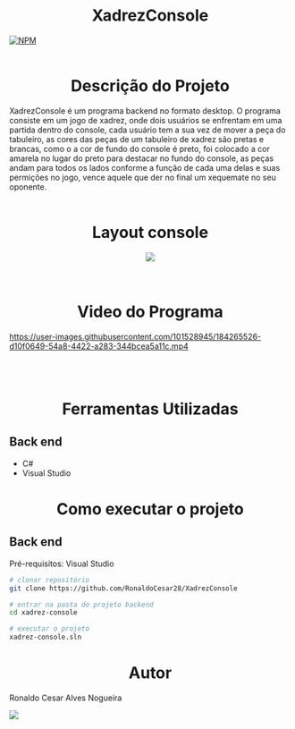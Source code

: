 <h1 align="center">
XadrezConsole
</h1>

[![NPM](https://img.shields.io/npm/l/react)](https://github.com/RonaldoCesar28/XadrezConsole/blob/main/License)
<br></br>

<h1 align="center">
Descrição do Projeto
</h1>

XadrezConsole é um programa backend no formato desktop.
O programa consiste em um jogo de xadrez, onde dois usuários se enfrentam em uma partida dentro do console, cada usuário tem a sua vez de mover a peça do tabuleiro, as cores das peças de um tabuleiro de xadrez são pretas e brancas, como o a cor de fundo do console é preto, foi colocado a cor amarela no lugar do preto para destacar no fundo do console, as peças andam para todos os lados conforme a função de cada uma delas e suas permições no jogo, vence aquele que der no final um xequemate no seu oponente. <br></br>

<h1 align="center">
Layout console
</h1>

<div align="center">
<img src="https://user-images.githubusercontent.com/101528945/183773212-f88de20b-3adb-4b1e-803f-3bf31476ea3e.png" />
</div> <br></br>

<h1 align="center">
Video do Programa
</h1>

https://user-images.githubusercontent.com/101528945/184265526-d10f0649-54a8-4422-a283-344bcea5a11c.mp4

<br></br>

<h1 align="center">
Ferramentas Utilizadas
</h1>

## Back end
- C#
- Visual Studio

<h1 align="center">
Como executar o projeto
</h1>

## Back end
Pré-requisitos: Visual Studio

```bash
# clonar repositório
git clone https://github.com/RonaldoCesar28/XadrezConsole

# entrar na pasta do projeto backend
cd xadrez-console

# executar o projeto
xadrez-console.sln
```
<h1 align="center">
Autor
</h1>

Ronaldo Cesar Alves Nogueira

<a href="https://www.linkedin.com/in/ronaldo-césar-46507941/" target="_blank"><img 
src="https://img.shields.io/badge/-LinkedIn-%230077B5?style=for-the-badge&logo=linkedin&logoColor=white" target="_blank"></a>

